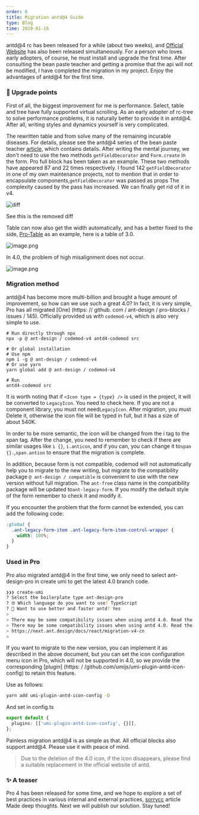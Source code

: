 ```yaml
---
order: 6
title: Migration antd@4 Guide
type: Blog
time: 2020-01-16
---
```


antd@4 rc has been released for a while (about two weeks), and [Official Website](https://next.ant.design/index) has also been released simultaneously. For a person who loves early adopters, of course, he must install and upgrade the first time. After consulting the bean paste teacher and getting a promise that the api will not be modified, I have completed the migration in my project. Enjoy the advantages of antd@4 for the first time.

### 🚀 Upgrade points

First of all, the biggest improvement for me is performance. Select, table and tree have fully supported virtual scrolling. As an early adopter of rc-tree to solve performance problems, it is naturally better to provide it in antd@4. After all, writing styles and dynamics yourself is very complicated.

The rewritten table and from solve many of the remaining incurable diseases. For details, please see the antd@4 series of the bean paste teacher [article](https://www.zhihu.com/people/smith-jiang/activities), which contains details. After writing the mental journey, we don't need to use the two methods `getFieldDecorator` and `Form.create` in the form. Pro full block has been taken as an example. These two methods have appeared 87 and 22 times respectively. I found 142 `getFieldDecorator` in one of my own maintenance projects, not to mention that in order to encapsulate components,`getFieldDecorator` was passed as props The complexity caused by the pass has increased. We can finally get rid of it in v4.

![diff](https://gw.alipayobjects.com/zos/antfincdn/xJ0Xhrkwvu/8EA666B0-76C7-47AC-B999-9EE15D043215.png#align=left&display=inline&height=399&name=&originHeight=1800&originWidth=2880&status=done&style=none)

See this is the removed diff

Table can now also get the width automatically, and has a better fixed to the side, [Pro-Table](https://protable.ant.design/) as an example, here is a table of 3.0.

![image.png](https://gw.alipayobjects.com/zos/antfincdn/1nVM1VDeiz/a4ede9b8-1822-495d-9141-9c15107172a5.png)

In 4.0, the problem of high misalignment does not occur.

![image.png](https://gw.alipayobjects.com/zos/antfincdn/fyP4ANU8Eb/ea9962b9-a317-48b6-a37a-47b6eef9664a.png)

### Migration method

antd@4 has become more multi-billion and brought a huge amount of improvement, so how can we use such a great 4.0? In fact, it is very simple, Pro has all migrated [One] (https: // github. com / ant-design / pro-blocks / issues / 145). Officially provided us with `codemod-v4`, which is also very simple to use.

```shell
# Run directly through npx
npx -p @ ant-design / codemod-v4 antd4-codemod src

# Or global installation
# Use npm
npm i -g @ ant-design / codemod-v4
# Or use yarn
yarn global add @ ant-design / codemod-v4

# Run
antd4-codemod src
```

It is worth noting that if `<Icon type = {type} />` is used in the project, it will be converted to `LegacyIcon`. You need to check here. If you are not a component library, you must not need`LegacyIcon`. After migration, you must Delete it, otherwise the icon file will be typed in full, but it has a size of about 540K.

In order to be more semantic, the icon will be changed from the i tag to the span tag. After the change, you need to remember to check if there are similar usages like `i {}`, `i.anticon`, and if you can, you can change it to`span {}.`,`span.antion` to ensure that the migration is complete.

In addition, because form is not compatible, codemod will not automatically help you to migrate to the new writing, but migrate to the compatibility package `@ ant-design / compatible` is convenient to use with the new version without full migration. The `ant-from` class name in the compatibility package will be updated to`ant-legacy-form`. If you modify the default style of the form remember to check it and modify it.

If you encounter the problem that the form cannot be extended, you can add the following code:

```css
:global {
  .ant-legacy-form-item .ant-legacy-form-item-control-wrapper {
    width: 100%;
  }
}
```

### Used in Pro

Pro also migrated antd@4 in the first time, we only need to select ant-design-pro in create umi to get the latest 4.0 branch code.

```bash
❯❯❯ create-umi
? Select the boilerplate type ant-design-pro
? 🤓 Which language do you want to use? TypeScript
? 🦄 Want to use better and faster antd? Yes
>
> There may be some compatibility issues when using antd 4.0. Read the following documents for specific changes
> There may be some compatibility issues when using antd 4.0. Read the following documents for specific changes
> https://next.ant.design/docs/react/migration-v4-cn
>
```

If you want to migrate to the new version, you can implement it as described in the above document, but you can set the icon configuration menu icon in Pro, which will not be supported in 4.0, so we provide the corresponding [plugin] (https: / /github.com/umijs/umi-plugin-antd-icon-config) to retain this feature.

Use as follows:

```bash
yarn add umi-plugin-antd-icon-config -D
```

And set in config.ts

```typescript
export default {
  plugins: [['umi-plugin-antd-icon-config', {}]],
};
```

Painless migration antd@4 is as simple as that. All official blocks also support antd@4. Please use it with peace of mind.

> Due to the deletion of the 4.0 icon, if the icon disappears, please find a suitable replacement in the official website of antd.

### ✨ A teaser

Pro 4 has been released for some time, and we hope to explore a set of best practices in various internal and external practices, [sorrycc](https://github.com/sorrycc/blog/issues/90) article Made deep thoughts. Next we will publish our solution. Stay tuned!
